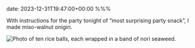 date: 2023-12-31T19:47:00+00:00
%%%

With instructions for the party tonight of “most surprising party snack”, I made miso-walnut onigiri.

![Photo of ten rice balls, each wrapped in a band of nori seaweed.](onigiri.jpg)
